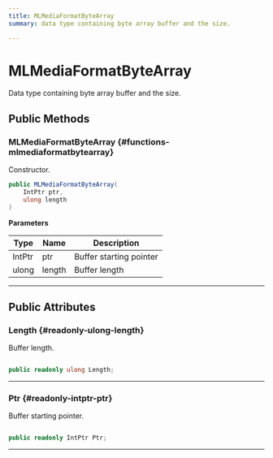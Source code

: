 ```yaml
---
title: MLMediaFormatByteArray
summary: data type containing byte array buffer and the size. 

---
```


# MLMediaFormatByteArray




Data type containing byte array buffer and the size.   





## Public Methods

###  MLMediaFormatByteArray {#functions-mlmediaformatbytearray}

Constructor. 

```csharp
public MLMediaFormatByteArray(
    IntPtr ptr,
    ulong length
)
```


**Parameters**

| Type | Name  | Description  | 
|--|--|--|
| IntPtr |ptr|Buffer starting pointer|
| ulong |length|Buffer length|






-----------

## Public Attributes

### Length {#readonly-ulong-length}

Buffer length. 

```csharp

public readonly ulong Length;

```






-----------

### Ptr {#readonly-intptr-ptr}

Buffer starting pointer. 

```csharp

public readonly IntPtr Ptr;

```






-----------

